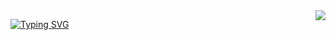 <img align="right" src="![visitor badge](https://visitor-badge.laobi.icu/badge?page_id=jwenjian.visitor-badge)"/>

<a href="https://git.io/typing-svg"><img src="https://readme-typing-svg.demolab.com?font=Fira+Code&size=25&pause=1000&random=false&width=435&lines=Hi+There+I'm+Theo+Nasser" alt="Typing SVG" /></a>
